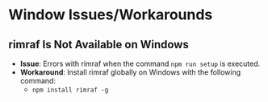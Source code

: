 # Window Issues/Workarounds

## rimraf Is Not Available on Windows
* **Issue**: Errors with rimraf when the command `npm run setup` is executed.
* **Workaround**: Install rimraf globally on Windows with the following command:
  * `npm install rimraf -g`
